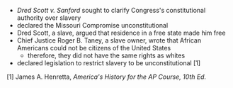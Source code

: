 - *Dred Scott v. Sanford* sought to clarify Congress's constitutional authority over slavery
- declared the Missouri Compromise unconstitutional
- Dred Scott, a slave, argued that residence in a free state made him free
- Chief Justice Roger B. Taney, a slave owner, wrote that African Americans could not be citizens of the United States
	- therefore, they did not have the same rights as whites
- declared legislation to restrict slavery to be unconstitutional [1]

[1] James A. Henretta, *America's History for the AP Course, 10th Ed.*